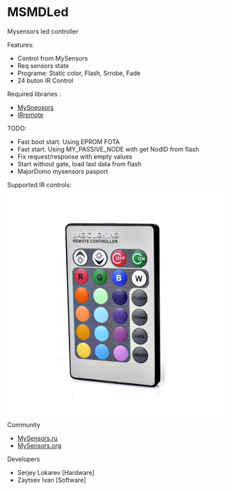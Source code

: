 # MSMDLed
Mysensors led controller

Features:
* Control from MySensors
* Req sensors state
* Programe: Static color, Flash, Srrobe, Fade
* 24 buton IR Control 

Required libraries :
* [MySneosors](https://github.com/mysensors/MySensors/tree/master)
* [IRremote](https://github.com/z3t0/Arduino-IRremote)

TODO:
* Fast boot start. Using EPROM FOTA
* Fast start. Using MY_PASSIVE_NODE with get NodID from flash
* Fix request/response with empty values
* Start without gate, load last data from flash
* MajorDomo mysensors pasport

Supported IR controls:

![24Button](https://github.com/Shagrat2/MSMDLed/raw/master/img/ctrl24.jpg)

Community
* [MySensors.ru](http://mysensors.ru)
* [MySensors.org](https://mysensors.org)

Developers
* Serjey Lokarev [Hardware]
* Zaytsev Ivan [Software]
